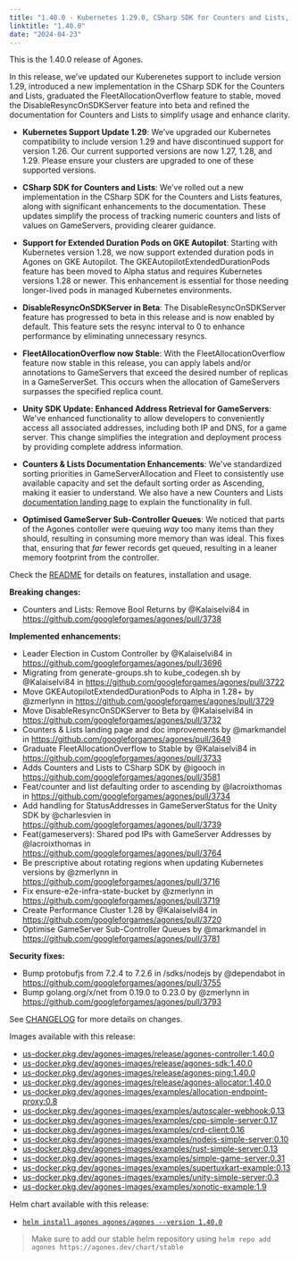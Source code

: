 ```yaml
---
title: "1.40.0 - Kubernetes 1.29.0, CSharp SDK for Counters and Lists, and Multiple Feature Promotions"
linktitle: "1.40.0"
date: "2024-04-23"
---
```


This is the 1.40.0 release of Agones.

In this release, we’ve updated our Kuberenetes support to include version 1.29, introduced a new implementation in the CSharp SDK for the Counters and Lists, graduated the FleetAllocationOverflow feature to stable, moved the DisableResyncOnSDKServer feature into beta and refined the documentation for Counters and Lists to simplify usage and enhance clarity.

- **Kubernetes Support Update 1.29**: We’ve upgraded our Kubernetes compatibility to include version 1.29 and have discontinued support for version 1.26. Our current supported versions are now 1.27, 1.28, and 1.29. Please ensure your clusters are upgraded to one of these supported versions.

- **CSharp SDK for Counters and Lists**: We’ve rolled out a new implementation in the CSharp SDK for the Counters and Lists features, along with significant enhancements to the documentation. These updates simplify the process of tracking numeric counters and lists of values on GameServers, providing clearer guidance.

- **Support for Extended Duration Pods on GKE Autopilot**: Starting with Kubernetes version 1.28, we now support extended duration pods in Agones on GKE Autopilot. The GKEAutopilotExtendedDurationPods feature has been moved to Alpha status and requires Kubernetes versions 1.28 or newer. This enhancement is essential for those needing longer-lived pods in managed Kubernetes environments.

- **DisableResyncOnSDKServer in Beta**: The DisableResyncOnSDKServer feature has progressed to beta in this release and is now enabled by default. This feature sets the resync interval to 0 to enhance performance by eliminating unnecessary resyncs.

- **FleetAllocationOverflow now Stable**: With the FleetAllocationOverflow feature now stable in this release, you can apply labels and/or annotations to GameServers that exceed the desired number of replicas in a GameServerSet. This occurs when the allocation of GameServers surpasses the specified replica count.

- **Unity SDK Update: Enhanced Address Retrieval for GameServers**: We've enhanced functionality to allow developers to conveniently access all associated addresses, including both IP and DNS, for a game server. This change simplifies the integration and deployment process by providing complete address information.

- **Counters & Lists Documentation Enhancements**: We've standardized sorting priorities in GameServerAllocation and Fleet to consistently use available capacity and set the default sorting order as Ascending, making it easier to understand. We also have a new Counters and Lists [documentation landing page](https://agones.dev/site/docs/guides/counters-and-lists/) to explain the functionality in full.

- **Optimised GameServer Sub-Controller Queues**: We noticed that parts of the Agones contoller were queuing _way_ too many items than they should, resulting in consuming more memory than was ideal. This fixes that, ensuring that _far_ fewer records get queued, resulting in a leaner memory footprint from the controller.

Check the <a href="https://github.com/googleforgames/agones/tree/release-1.40.0" data-proofer-ignore>README</a> for details on features, installation and usage.

**Breaking changes:**
- Counters and Lists: Remove Bool Returns  by @Kalaiselvi84 in https://github.com/googleforgames/agones/pull/3738

**Implemented enhancements:**
- Leader Election in Custom Controller by @Kalaiselvi84 in https://github.com/googleforgames/agones/pull/3696
- Migrating from generate-groups.sh to kube_codegen.sh by @Kalaiselvi84 in https://github.com/googleforgames/agones/pull/3722
- Move GKEAutopilotExtendedDurationPods to Alpha in 1.28+ by @zmerlynn in https://github.com/googleforgames/agones/pull/3729
- Move DisableResyncOnSDKServer to Beta by @Kalaiselvi84 in https://github.com/googleforgames/agones/pull/3732
- Counters & Lists landing page and doc improvements by @markmandel in https://github.com/googleforgames/agones/pull/3649
- Graduate FleetAllocationOverflow to Stable by @Kalaiselvi84 in https://github.com/googleforgames/agones/pull/3733
- Adds Counters and Lists to CSharp SDK by @igooch in https://github.com/googleforgames/agones/pull/3581
- Feat/counter and list defaulting order to ascending by @lacroixthomas in https://github.com/googleforgames/agones/pull/3734
- Add handling for StatusAddresses in GameServerStatus for the Unity SDK by @charlesvien in https://github.com/googleforgames/agones/pull/3739
- Feat(gameservers): Shared pod IPs with GameServer Addresses by @lacroixthomas in https://github.com/googleforgames/agones/pull/3764
- Be prescriptive about rotating regions when updating Kubernetes versions by @zmerlynn in https://github.com/googleforgames/agones/pull/3716
- Fix ensure-e2e-infra-state-bucket by @zmerlynn in https://github.com/googleforgames/agones/pull/3719
- Create Performance Cluster 1.28 by @Kalaiselvi84 in https://github.com/googleforgames/agones/pull/3720
- Optimise GameServer Sub-Controller Queues by @markmandel in https://github.com/googleforgames/agones/pull/3781

**Security fixes:**
- Bump protobufjs from 7.2.4 to 7.2.6 in /sdks/nodejs by @dependabot in https://github.com/googleforgames/agones/pull/3755
- Bump golang.org/x/net from 0.19.0 to 0.23.0 by @zmerlynn in https://github.com/googleforgames/agones/pull/3793

See <a href="https://github.com/googleforgames/agones/blob/release-1.40.0/CHANGELOG.md" data-proofer-ignore>CHANGELOG</a> for more details on changes.

Images available with this release:

- [us-docker.pkg.dev/agones-images/release/agones-controller:1.40.0](https://us-docker.pkg.dev/agones-images/release/agones-controller:1.40.0)
- [us-docker.pkg.dev/agones-images/release/agones-sdk:1.40.0](https://us-docker.pkg.dev/agones-images/release/agones-sdk:1.40.0)
- [us-docker.pkg.dev/agones-images/release/agones-ping:1.40.0](https://us-docker.pkg.dev/agones-images/release/agones-ping:1.40.0)
- [us-docker.pkg.dev/agones-images/release/agones-allocator:1.40.0](https://us-docker.pkg.dev/agones-images/release/agones-allocator:1.40.0)
- [us-docker.pkg.dev/agones-images/examples/allocation-endpoint-proxy:0.8](https://us-docker.pkg.dev/agones-images/examples/allocation-endpoint-proxy:0.8)
- [us-docker.pkg.dev/agones-images/examples/autoscaler-webhook:0.13](https://us-docker.pkg.dev/agones-images/examples/autoscaler-webhook:0.13)
- [us-docker.pkg.dev/agones-images/examples/cpp-simple-server:0.17](https://us-docker.pkg.dev/agones-images/examples/cpp-simple-server:0.17)
- [us-docker.pkg.dev/agones-images/examples/crd-client:0.16](https://us-docker.pkg.dev/agones-images/examples/crd-client:0.16)
- [us-docker.pkg.dev/agones-images/examples/nodejs-simple-server:0.10](https://us-docker.pkg.dev/agones-images/examples/nodejs-simple-server:0.10)
- [us-docker.pkg.dev/agones-images/examples/rust-simple-server:0.13](https://us-docker.pkg.dev/agones-images/examples/rust-simple-server:0.13)
- [us-docker.pkg.dev/agones-images/examples/simple-game-server:0.31](https://us-docker.pkg.dev/agones-images/examples/simple-game-server:0.31)
- [us-docker.pkg.dev/agones-images/examples/supertuxkart-example:0.13](https://us-docker.pkg.dev/agones-images/examples/supertuxkart-example:0.13)
- [us-docker.pkg.dev/agones-images/examples/unity-simple-server:0.3](https://us-docker.pkg.dev/agones-images/examples/unity-simple-server:0.3)
- [us-docker.pkg.dev/agones-images/examples/xonotic-example:1.9](https://us-docker.pkg.dev/agones-images/examples/xonotic-example:1.9)

Helm chart available with this release:

- <a href="https://agones.dev/chart/stable/agones-1.40.0.tgz" data-proofer-ignore>
  <code>helm install agones agones/agones --version 1.40.0</code></a>

> Make sure to add our stable helm repository using `helm repo add agones https://agones.dev/chart/stable`